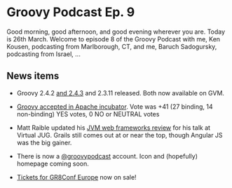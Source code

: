 # Groovy Podcast Ep. 9

Good morning, good afternoon, and good evening wherever you are. Today is 26th March. Welcome to episode 8 of the Groovy Podcast with me, Ken Kousen, podcasting from Marlborough, CT, and me, Baruch Sadogursky, podcasting from Israel, ...

## News items

* Groovy 2.4.2 [and 2.4.3](http://groovy-lang.org/changelogs/changelog-2.4.3.html) and 2.3.11 released. Both now available on GVM.

* [Groovy accepted in Apache incubator](http://markmail.org/message/uaickpdsffd4gnzu). Vote was +41 (27 binding, 14 non-binding) YES votes, 0 NO or NEUTRAL votes

* Matt Raible updated his [JVM web frameworks review](http://raibledesigns.com/rd/entry/comparing_jvm_web_frameworks_at) for his talk at Virtual JUG. Grails still comes out at or near the top, though Angular JS was the big gainer.

* There is now a [@groovypodcast](http://twitter.com/groovypodcast) account. Icon and (hopefully) homepage coming soon.

* [Tickets for GR8Conf Europe](https://twitter.com/gr8conf/status/580435505852071936) now on sale!
